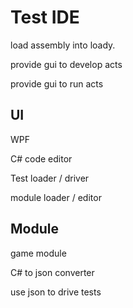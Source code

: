# Test IDE 

load assembly into loady. 

provide gui to develop acts 

provide gui to run acts

## UI 

WPF 

C# code editor 

Test loader / driver 

module loader / editor 

## Module 

game module 

C# to json converter 

use json to drive tests



